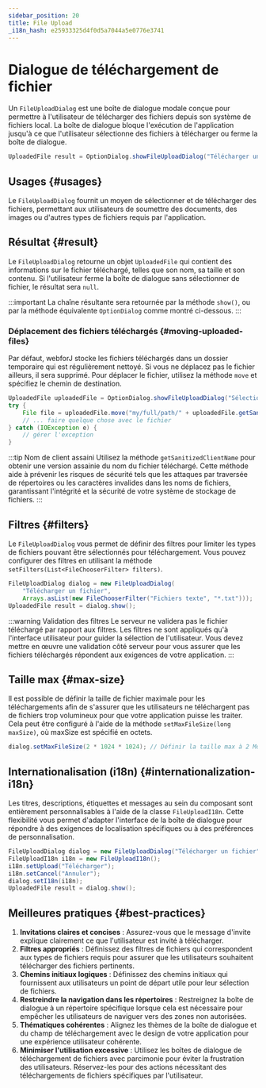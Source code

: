 ```yaml
---
sidebar_position: 20
title: File Upload
_i18n_hash: e25933325d4f0d5a7044a5e0776e3741
---
```

# Dialogue de téléchargement de fichier

<DocChip chip='shadow' />
<DocChip chip='since' label='24.02' />
<JavadocLink type="foundation" location="com/webforj/component/optiondialog/FileUploadDialog" top='true'/>

Un `FileUploadDialog` est une boîte de dialogue modale conçue pour permettre à l'utilisateur de télécharger des fichiers depuis son système de fichiers local. La boîte de dialogue bloque l'exécution de l'application jusqu'à ce que l'utilisateur sélectionne des fichiers à télécharger ou ferme la boîte de dialogue.

```java
UploadedFile result = OptionDialog.showFileUploadDialog("Télécharger un fichier");
```

## Usages {#usages}

Le `FileUploadDialog` fournit un moyen de sélectionner et de télécharger des fichiers, permettant aux utilisateurs de soumettre des documents, des images ou d'autres types de fichiers requis par l'application.

## Résultat {#result}

Le `FileUploadDialog` retourne un objet `UploadedFile` qui contient des informations sur le fichier téléchargé, telles que son nom, sa taille et son contenu. Si l'utilisateur ferme la boîte de dialogue sans sélectionner de fichier, le résultat sera `null`.

:::important
La chaîne résultante sera retournée par la méthode `show()`, ou par la méthode équivalente `OptionDialog` comme montré ci-dessous. 
:::

<ComponentDemo 
path='/webforj/fileuploaddialogbasic?' 
javaE='https://raw.githubusercontent.com/webforj/webforj-documentation/refs/heads/main/src/main/java/com/webforj/samples/views/optiondialog/fileupload/FileUploadDialogBasicView.java'
height = '400px'
/>

### Déplacement des fichiers téléchargés {#moving-uploaded-files}

Par défaut, webforJ stocke les fichiers téléchargés dans un dossier temporaire qui est régulièrement nettoyé. Si vous ne déplacez pas le fichier ailleurs, il sera supprimé. Pour déplacer le fichier, utilisez la méthode `move` et spécifiez le chemin de destination.

```java showLineNumbers
UploadedFile uploadedFile = OptionDialog.showFileUploadDialog("Sélectionner un fichier à télécharger");
try {
    File file = uploadedFile.move("my/full/path/" + uploadedFile.getSanitizedClientName());
    // ... faire quelque chose avec le fichier
} catch (IOException e) {
    // gérer l'exception
}
```
:::tip Nom de client assaini
Utilisez la méthode `getSanitizedClientName` pour obtenir une version assainie du nom du fichier téléchargé. Cette méthode aide à prévenir les risques de sécurité tels que les attaques par traversée de répertoires ou les caractères invalides dans les noms de fichiers, garantissant l'intégrité et la sécurité de votre système de stockage de fichiers.
:::

## Filtres {#filters}

Le `FileUploadDialog` vous permet de définir des filtres pour limiter les types de fichiers pouvant être sélectionnés pour téléchargement. Vous pouvez configurer des filtres en utilisant la méthode `setFilters(List<FileChooserFilter> filters)`.

```java showLineNumbers
FileUploadDialog dialog = new FileUploadDialog(
    "Télécharger un fichier", 
    Arrays.asList(new FileChooserFilter("Fichiers texte", "*.txt")));
UploadedFile result = dialog.show();
```

:::warning Validation des filtres
Le serveur ne validera pas le fichier téléchargé par rapport aux filtres. Les filtres ne sont appliqués qu'à l'interface utilisateur pour guider la sélection de l'utilisateur. Vous devez mettre en œuvre une validation côté serveur pour vous assurer que les fichiers téléchargés répondent aux exigences de votre application.
:::

## Taille max {#max-size}

Il est possible de définir la taille de fichier maximale pour les téléchargements afin de s'assurer que les utilisateurs ne téléchargent pas de fichiers trop volumineux pour que votre application puisse les traiter. Cela peut être configuré à l'aide de la méthode `setMaxFileSize(long maxSize)`, où maxSize est spécifié en octets.

```java
dialog.setMaxFileSize(2 * 1024 * 1024); // Définir la taille max à 2 Mo
```

## Internationalisation (i18n) {#internationalization-i18n}

Les titres, descriptions, étiquettes et messages au sein du composant sont entièrement personnalisables à l'aide de la classe `FileUploadI18n`. Cette flexibilité vous permet d'adapter l'interface de la boîte de dialogue pour répondre à des exigences de localisation spécifiques ou à des préférences de personnalisation.

```java showLineNumbers
FileUploadDialog dialog = new FileUploadDialog("Télécharger un fichier");
FileUploadI18n i18n = new FileUploadI18n();
i18n.setUpload("Télécharger");
i18n.setCancel("Annuler");
dialog.setI18n(i18n);
UploadedFile result = dialog.show();
```

## Meilleures pratiques {#best-practices}

1. **Invitations claires et concises** : Assurez-vous que le message d'invite explique clairement ce que l'utilisateur est invité à télécharger.
2. **Filtres appropriés** : Définissez des filtres de fichiers qui correspondent aux types de fichiers requis pour assurer que les utilisateurs souhaitent télécharger des fichiers pertinents.
3. **Chemins initiaux logiques** : Définissez des chemins initiaux qui fournissent aux utilisateurs un point de départ utile pour leur sélection de fichiers.
4. **Restreindre la navigation dans les répertoires** : Restreignez la boîte de dialogue à un répertoire spécifique lorsque cela est nécessaire pour empêcher les utilisateurs de naviguer vers des zones non autorisées.
5. **Thématiques cohérentes** : Alignez les thèmes de la boîte de dialogue et du champ de téléchargement avec le design de votre application pour une expérience utilisateur cohérente.
6. **Minimiser l'utilisation excessive** : Utilisez les boîtes de dialogue de téléchargement de fichiers avec parcimonie pour éviter la frustration des utilisateurs. Réservez-les pour des actions nécessitant des téléchargements de fichiers spécifiques par l'utilisateur.
